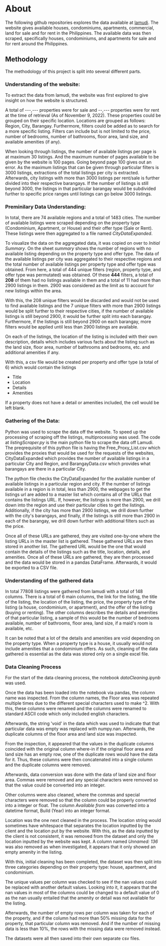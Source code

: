 # About

The following github repositories explores the data available at [lamudi](lamudi.com.ph). The website gives available houses, condominiums, apartments, commercial, 
land for sale and for rent in the Philippines. The available data was then scraped, specifically houses, condominiums, and apartments for sale and for rent around the 
Philippines. 

## Methodology

The methodology of this project is split into several different parts.

### Understanding of the website:

To extract the data from lamudi, the website was first explored to give insight on how the website is structured. 

A total of ---,--- properties were for sale and --,--- properties were for rent at the time of retrieval (As of November 9, 2022). These properties could be grouped on
their specific location. Locations are grouped as follows: Region, City, Barangay. Furthermore, filters could be added as to search for a more specific listing.
Filters can include but is not limited to the price, number of bedrooms, number of bathrooms, floor area, land size, and available amenities (if any).

When looking through listings, the number of available listings per page is at maximum 30 listings. And the maximum number of pages available to be given by the website is 100 pages. Going beyond page 100 gives out an error. As the maximum listings that can be given through particular filters is 3000 listings, 
extractions of the total listings per city is extracted. Afterwards, city listings with more than 3000 listings per rent/sale is further divided into their respective
barangays. If the number of listings is still beyond 3000, the listings in that particular barangay would be subdivided further to specific price ranges until listings can go below 3000 listings.

### Preminilary Data Understanding:

In total, there are 74 available regions and a total of 1483 cities. The number of available listings were scraped depending on the property type (Condominium, Apartment, or House) and their offer type (Sale or Rent). These listings were then aggregated to a file named *CityDataExpanded*.

To visualize the data on the aggregated data, it was copied on over to *Initial Summary*. On the sheet *summary* shows the number of regions with no available listing depending on the property type and offer type. The data of the available listings per city was aggregated to their respective regions and the total number of available listings per property type and offer type was obtained. From here, a total of 444 unique filters (region, property type, and offer type was permutated) was obtained. Of these **444** filters, a total of **208** of them had no listings available in them and a total of 11 had more than 2900 listings in them. 2900 was considered as the limit as to account for new listings within the area.

With this, the 208 unique filters would be discarded and would not be used to find available listings and the 7 unique filters with more than 2900 listings would be split further to their respective cities, if the number of available listings is still beyond 2900, it would be further split into each barangay. Furthermore, if the listings is still beyond 2900 on each barangay, more filters would be applied until less than 2900 listings are available.

On each of the listings, the location of the listing is included with their own description, details which includes various facts about the listing such as the land size, floor area, number of bathrooms and bedrooms, etc. and additional amenities if any. 

With this, a csv file would be created per property and offer type (a total of 6) which would contain the listings
- Title
- Location
- Details
- Amenities

If a property does not have a detail or amenities included, the cell would be left blank.

### Gathering of the Data:

Python was used to scrape the data off the website. To speed up the processing of scraping off the listings, multiprocessing was used. The code at *listingScraper.py* is the main python file to scrape the data off Lamudi. The preqrequisite of this python file is having the Free_Proxy_List.csv which provides the proxies that would be used for the requests of the websites, CityDataExpanded which provides the number of available listings in a particular City and Region, and BarangayData.csv which provides what barangays are there in a particular City.

The python file checks the CityDataExpanded for the available number of available listings in a particular region and city. If the number of listings available in a region is in total, less than 2900, the webpages to get the listings url are added to a master list which contains all of the URLs that contains the listings URL. If, however, the listings is more than 2900, we drill down into the region and use their particular cities to get the listings. Additionally, if the city has more than 2900 listings, we drill down further with the city's barangays, and finally, if the listings is still more than 2900 in each of the barangay, we drill down further with additional filters such as the price. 

Once all of these URLs are gathered, they are visited one-by-one where the listing URLs in the master list is gathered. These gathered URLs are then stored in another list. The gathered URL would be the one that would contain the details of the listings such as the title, location, details, and amenities. Once all of these URLs are gathered, they are then processed and the data would be stored in a pandas DataFrame. Afterwards, it would be exported to a CSV file.

### Understanding of the gathered data
In total 77808 listings were gathered from lamudi with a total of 148 columns. There is a total of 6 main columns, the link for the listing, the title of the listing, the location of the listing, the price, the property type of the listing (a house, condominium, or apartment), and the offer of the listing (buying or renting). The other columns describes the details and amenities of that particular listing, a sample of this would be the number of bedrooms available, number of bathrooms, floor area, land size, if a maid's room is available, etc. 

It can be noted that a lot of the details and amenities are void depending on the property type. When a property type is a house, it usually would not include amenities that a condominium offers. As such, cleaning of the data gathered is essential as the data was stored only on a single excel file.

### Data Cleaning Process

For the start of the data cleaning process, the notebook *dataCleaning.ipynb* was used.

Once the data has been loaded into the notebook via pandas, the column name was inspected. From the column names, the Floor area was repeated multiple times due to the different special characters used to make ^2. With this, these columns were renamed and the columns were renamed to standard ASCII code which only included english characters.

Afterwards, the string 'void' in the data which was used to indicate that that particular data was empty was replaced with numpy.nan. Afterwards, the duplicate columns of the floor area and land size was inspected.

From the inspection, it appeared that the values in the duplicate columns coincided with the original column where-in if the original floor area and land size has an empty row, one of the duplicate rows would have the data for it. Thus, these columns were then concatenated into a single column and the duplicate columns were removed.

Afterwards, data conversion was done with the data of land size and floor area. Commas were removed and any special characters were removed so that the value could be converted into an integer.

Other columns were also cleaned, where the commas and special characters were removed so that the column could be properly converted into a integer or float. The column *Available from* was converted into a datetime format, Build (Year) into an integer format.

Location was the one next cleaned in the process. The location string would sometimes have whitespace that separates the location inputted by the client and the location put by the website. With this, as the data inputted by the client is not consistent, it was removed from the dataset and only the location inputted by the website was kept. A column named *Unnamed: 136* was also removed as when investigated, it appears that it only showed an empty amenity in the listing. 

With this, initial cleaning has been completed, the dataset was then split into three categories depending on their property type: house, apartment, and condominium.

The unique values per column was checked to see if the nan values could be replaced with another default values. Looking into it, it appears that the nan values in most of the columns could be changed to a default value of 0 as the nan usually entailed that the amenity or detail was not available for the listing.

Afterwards, the number of empty rows per column was taken for each of the property, and if the column had more than 50% missing data for the property, that particular column was removed. And if the number of missing data is less than 10%, the rows with the missing data were removed instead.

The datasets were all then saved into their own separate csv files.
